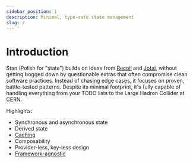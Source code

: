 ```yaml
---
sidebar_position: 1
description: Minimal, type-safe state management
slug: /
---
```


# Introduction

Stan (Polish for "state") builds on ideas from [Recoil](https://recoiljs.org) and [Jotai](https://jotai.org), without getting bogged down by questionable extras that often compromise clean software practices. Instead of chasing edge cases, it focuses on proven, battle-tested patterns. Despite its minimal footprint, it's fully capable of handling everything from your TODO lists to the Large Hadron Collider at CERN.

Highlights:

- Synchronous and asynchronous state
- Derived state
- [Caching](./guides/caching.md)
- Composability
- Provider-less, key-less design
- [Framework-agnostic](./getting-started/frameworks.md)
